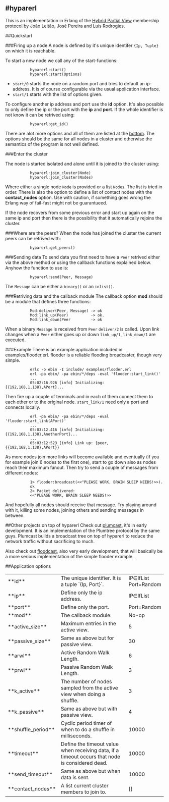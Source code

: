 #hyparerl
---------
This is an implementation in Erlang of the [Hybrid Partial View][] membership protocol by João Leitão, José Pereira and Luís Rodrogies.

[Hybrid Partial View]: http://docs.di.fc.ul.pt/jspui/bitstream/10455/2981/1/07-13.pdf

##Quickstart

###Firing up a node
A node is defined by it's unique identifer `{Ip, Tuple}` on which it is reachable.

To start a new node we call any of the start-functions:

               hyparerl:start()
               hyparerl:start(Options)

* `start/0` starts the node on a random port and tries to default an ip-address. It is of course configurable via the     usual application interface.
* `start/1` starts with the list of options given. 

To configure another ip address and port use the **id** option. It's also possible to only define the ip or the port with the **ip** and **port**. If the whole identifier is not know it can be retrived using:

               hyparerl:get_id()

There are alot more options and all of them are listed at the [bottom](#application-options). The options should be the same for all nodes in a cluster and otherwise the semantics of the program is not well defined.

###Enter the cluster

The node is started isolated and alone until it is joined to the cluster using:

               hyparerl:join_cluster(Node)
               hyparerl:join_cluster(Nodes)
               
Where either a single node `Node` is provided or a list `Nodes`. The list is tried in order. There is also the option to define a list of contact nodes with the **contact_nodes** option. Use with caution, if something goes wrong the Erlang way of fail-fast might not be guarantueed.

If the node recovers from some previous error and start up again on the same ip and port then there is the possibility that it automatically rejoins the cluster.

###Where are the peers?
When the node has joined the cluster the current peers can be retrived with:

               hyparerl:get_peers()

###Sending data
To send data you first need to have a `Peer` retrived either via the above method or using the callback functions explained below. Anyhow the function to use is:
               
               hyparerl:send(Peer, Message)

The `Message` can be either a `binary()` or an `iolist()`. 

###Retriving data and the callback module
The callback option **mod** should be a module that defines three functions:
               
               Mod:deliver(Peer, Message) -> ok
               Mod:link_up(Peer)          -> ok.
               Mod:link_down(Peer         -> ok

When a binary `Message` is received from `Peer` `deliver/2` is called. Upon link changes when a `Peer` either goes up or down `link_up/1`, `link_down/1` are executed.

###Example
There is an example application included in examples/flooder.erl. flooder is a reliable flooding broadcaster, though very simple.

               erlc -o ebin -I include/ examples/flooder.erl
               erl -pa ebin/ -pa ebin/*/deps -eval 'flooder:start_link()'
               ...
               05:02:16.926 [info] Initializing: {{192,168,1,138},APort}...

Then fire up a couple of terminals and in each of them connect them to each other or to the original node. `start_link/1` need only a port and connects locally.

               erl -pa ebin/ -pa ebin/*/deps -eval 'flooder:start_link(APort)'
               ...
               05:03:12.416 [info] Initializing: {{192,168,1,138},AnotherPort}...
               ...
               05:03:12:523 [info] Link up: {peer, {{192,168,1,138},APort}}
               
As more nodes join more links will become available and eventually (if you for example join 6 nodes to the first one), start to go down also as nodes reach their maximum fanout. Then try to send a couple of messages from different nodes:
       
               1> flooder:broadcast(<<"PLEASE WORK, BRAIN SLEEP NEEDS!>>).
               ok
               2> Packet delivered:
               <<"PLEASE WORK, BRAIN SLEEP NEEDS!>>

And hopefully all nodes should receive that message. Try playing around with it, killing some nodes, joining others and sending messages in between. 

##Other projects on top of hyparerl
Check out [plumcast][], it's in early development. It is an implementation of the Plumtree protocol by the same guys. Plumcast builds a broadcast tree on top of hyparerl to reduce the network traffic without sacrificing to much.

Also check out [floodcast][], also very early development, that will basically be a more serious implementation of the simple flooder example.

[plumcast]: emfa/plumcast
[floodcast]: emfa/floodcast

##Application options
<table>
 <tr><td> **id**             </td><td> The unique identifier. It is a tuple `{Ip, Port}`.</td><td>IP∈IfList<br>Port=Random</td></tr>
 <tr><td> **ip**             </td><td> Define only the ip address. </td><td>IP∈IfList</td></tr>
 <tr><td> **port**           </td><td> Define only the port. </td><td>Port=Random</td></tr>
 <tr><td> **mod**            </td><td> The callback module.</td><td>No-op</td></tr>
 <tr><td> **active_size**    </td><td> Maximum entries in the active view.</td><td>5</td></tr>
 <tr><td> **passive_size**   </td><td> Same as above but for passive view.</td><td>30</td></tr>
 <tr><td> **arwl**           </td><td> Active Random Walk Length.</td><td>6</td></tr>
 <tr><td> **prwl**           </td><td> Passive Random Walk Length.</td><td>3</td></tr>
 <tr><td> **k_active**       </td><td> The number of nodes sampled from the active view when doing a shuffle.</td><td>3</td</tr>
 <tr><td> **k_passive**      </td><td> Same as above but with passive view.</td><td>4</td></tr>
 <tr><td> **shuffle_period** </td><td> Cyclic period timer of when to do a shuffle in milliseconds.</td><td>10000</td></tr>
 <tr><td> **timeout**        </td><td> Define the timeout value when receiving data, if a timeout occurs that node is considered dead.</td><td>10000</td></tr>
 <tr><td> **send_timeout**   </td><td> Same as above but when data is sent.</td><td>10000</td></tr>
 <tr><td> **contact_nodes**  </td><td> A list current cluster members to join to.</td><td>[]</td></tr>